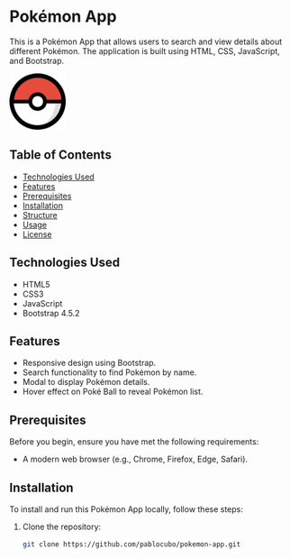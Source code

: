 # Pokémon App

This is a Pokémon App that allows users to search and view details about different Pokémon. The application is built using HTML, CSS, JavaScript, and Bootstrap.

<img src="img/pokeball1.png" alt="Pokémon App Logo" width="100" height="100">

## Table of Contents
- [Technologies Used](#technologies-used)
- [Features](#features)
- [Prerequisites](#prerequisites)
- [Installation](#installation)
- [Structure](#structure)
- [Usage](#usage)
- [License](#license)

## Technologies Used

- HTML5
- CSS3
- JavaScript
- Bootstrap 4.5.2

## Features

- Responsive design using Bootstrap.
- Search functionality to find Pokémon by name.
- Modal to display Pokémon details.
- Hover effect on Poké Ball to reveal Pokémon list.

## Prerequisites

Before you begin, ensure you have met the following requirements:
- A modern web browser (e.g., Chrome, Firefox, Edge, Safari).

## Installation

To install and run this Pokémon App locally, follow these steps:

1. Clone the repository:
   ```bash
   git clone https://github.com/pablocubo/pokemon-app.git
